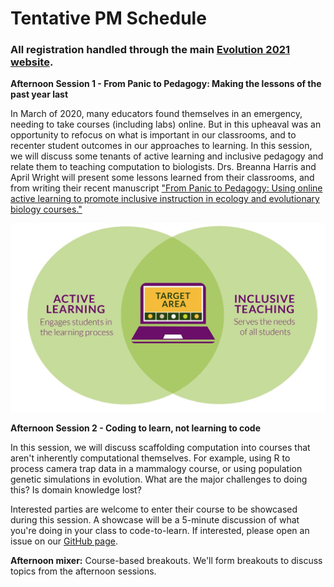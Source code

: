 # Tentative PM Schedule

### All registration handled through the main [Evolution 2021 website](https://www.evolutionmeetings.org/registration.html).

**Afternoon Session 1 - From Panic to Pedagogy: Making the lessons of the past year last**

In March of 2020, many educators found themselves in an emergency, needing to take courses (including labs) online. But in this upheaval was an opportunity to refocus on what is important in our classrooms, and to recenter student outcomes in our approaches to learning. In this session, we will discuss some tenants of active learning and inclusive pedagogy and relate them to teaching computation to biologists. Drs. Breanna Harris and April Wright will present some lessons learned from their classrooms, and from writing their recent manuscript ["From Panic to Pedagogy: Using online active learning to promote inclusive instruction in ecology and evolutionary biology courses."](https://onlinelibrary.wiley.com/doi/10.1002/ece3.6915)


![](img/Panic.png)

**Afternoon Session 2 -  Coding to learn, not learning to code**

 In this session, we will discuss scaffolding computation into courses that aren't inherently computational themselves. For example, using R to process camera trap data in a mammalogy course, or using population genetic simulations in evolution. What are the major challenges to doing this? Is domain knowledge lost?

  Interested parties are welcome to enter their course to be showcased during this session. A showcase will be a 5-minute discussion of what you're doing in your class to code-to-learn. If interested, please open an issue on our [GitHub page](https://github.com/ievobio/2021iEvoBio/issues).


**Afternoon mixer:** Course-based breakouts. We'll form breakouts to discuss topics from the afternoon sessions.
